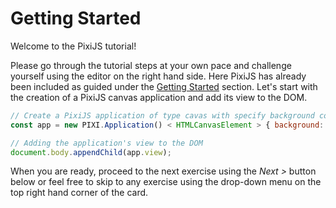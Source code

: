 # Getting Started

Welcome to the PixiJS tutorial!

Please go through the tutorial steps at your own pace and challenge yourself using the editor on the right hand side. Here PixiJS has already been included as guided under the [Getting Started](/guides/basics/getting-started#loading-pixijs) section. Let's start with the creation of a PixiJS canvas application and add its view to the DOM.

```javascript
// Create a PixiJS application of type cavas with specify background color and make it resizes to the iframe window
const app = new PIXI.Application() < HTMLCanvasElement > { background: '#1099bb', resizeTo: window };

// Adding the application's view to the DOM
document.body.appendChild(app.view);
```

When you are ready, proceed to the next exercise using the _Next >_ button below or feel free to skip to any exercise using the drop-down menu on the top right hand corner of the card.
